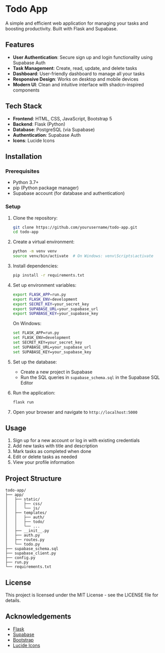 # Todo App

A simple and efficient web application for managing your tasks and boosting productivity. Built with Flask and Supabase.

## Features

- **User Authentication**: Secure sign up and login functionality using Supabase Auth
- **Task Management**: Create, read, update, and delete tasks
- **Dashboard**: User-friendly dashboard to manage all your tasks
- **Responsive Design**: Works on desktop and mobile devices
- **Modern UI**: Clean and intuitive interface with shadcn-inspired components

## Tech Stack

- **Frontend**: HTML, CSS, JavaScript, Bootstrap 5
- **Backend**: Flask (Python)
- **Database**: PostgreSQL (via Supabase)
- **Authentication**: Supabase Auth
- **Icons**: Lucide Icons

## Installation

### Prerequisites

- Python 3.7+
- pip (Python package manager)
- Supabase account (for database and authentication)

### Setup

1. Clone the repository:
   ```bash
   git clone https://github.com/yourusername/todo-app.git
   cd todo-app
   ```

2. Create a virtual environment:
   ```bash
   python -m venv venv
   source venv/bin/activate  # On Windows: venv\Scripts\activate
   ```

3. Install dependencies:
   ```bash
   pip install -r requirements.txt
   ```

4. Set up environment variables:
   ```bash
   export FLASK_APP=run.py
   export FLASK_ENV=development
   export SECRET_KEY=your_secret_key
   export SUPABASE_URL=your_supabase_url
   export SUPABASE_KEY=your_supabase_key
   ```
   
   On Windows:
   ```bash
   set FLASK_APP=run.py
   set FLASK_ENV=development
   set SECRET_KEY=your_secret_key
   set SUPABASE_URL=your_supabase_url
   set SUPABASE_KEY=your_supabase_key
   ```

5. Set up the database:
   - Create a new project in Supabase
   - Run the SQL queries in `supabase_schema.sql` in the Supabase SQL Editor

6. Run the application:
   ```bash
   flask run
   ```

7. Open your browser and navigate to `http://localhost:5000`

## Usage

1. Sign up for a new account or log in with existing credentials
2. Add new tasks with title and description
3. Mark tasks as completed when done
4. Edit or delete tasks as needed
5. View your profile information

## Project Structure

```
todo-app/
├── app/
│   ├── static/
│   │   ├── css/
│   │   └── js/
│   ├── templates/
│   │   ├── auth/
│   │   ├── todo/
│   │   └── ...
│   ├── __init__.py
│   ├── auth.py
│   ├── routes.py
│   └── todo.py
├── supabase_schema.sql
├── supabase_client.py
├── config.py
├── run.py
└── requirements.txt
```

## License

This project is licensed under the MIT License - see the LICENSE file for details.

## Acknowledgements

- [Flask](https://flask.palletsprojects.com/)
- [Supabase](https://supabase.io/)
- [Bootstrap](https://getbootstrap.com/)
- [Lucide Icons](https://lucide.dev/)